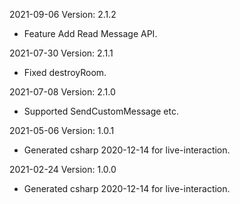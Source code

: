 2021-09-06 Version: 2.1.2
- Feature Add Read Message API.

2021-07-30 Version: 2.1.1
- Fixed destroyRoom.

2021-07-08 Version: 2.1.0
- Supported SendCustomMessage etc.

2021-05-06 Version: 1.0.1
- Generated csharp 2020-12-14 for live-interaction.

2021-02-24 Version: 1.0.0
- Generated csharp 2020-12-14 for live-interaction.

